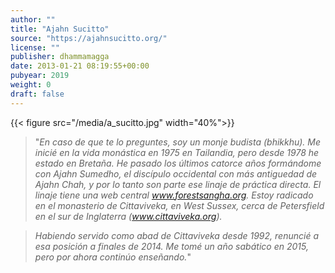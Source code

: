 ```yaml
---
author: ""
title: "Ajahn Sucitto"
source: "https://ajahnsucitto.org/"
license: ""
publisher: dhammamagga
date: 2013-01-21 08:19:55+00:00
pubyear: 2019 
weight: 0
draft: false
---
```


{{< figure src="/media/a_sucitto.jpg" width="40%">}}

> "*En caso de que te lo preguntes, soy un monje budista (bhikkhu). Me inicié en la vida monástica en 1975 en Tailandia, pero desde 1978 he estado en Bretaña. He pasado los últimos catorce años formándome con Ajahn Sumedho, el discípulo occidental con más antiguedad de Ajahn Chah, y por lo tanto son parte ese linaje de práctica directa.*
> *El linaje tiene una web central www.forestsangha.org. Estoy radicado en el monasterio de Cittaviveka, en West Sussex, cerca de Petersfield en el sur de Inglaterra (www.cittaviveka.org).*  

> *Habiendo servido como abad de Cittaviveka desde 1992, renuncié a esa posición a finales de 2014. Me tomé un año sabático en 2015, pero  por ahora continúo enseñando.*"